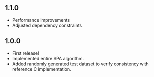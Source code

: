 ## 1.1.0

- Performance improvements
- Adjusted dependency constraints

## 1.0.0

- First release!
- Implemented entire SPA algorithm.
- Added randomly generated test dataset to verify consistency with reference C implementation.
